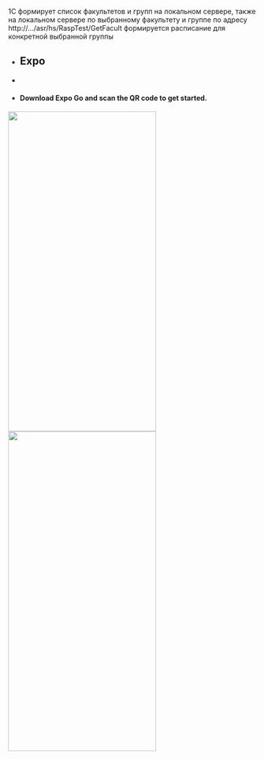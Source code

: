 1С формирует список факультетов и групп на локальном сервере, также на локальном сервере по выбранному факультету и группе
по адресу http://.../asr/hs/RaspTest/GetFacult формируется расписание для конкретной выбранной группы
- ## Expo
- 
- #### Download Expo Go and scan the QR code to get started.

<!---https://snack.expo.dev/@viner/array-rasp-navigation-external-->
<p float="left">
	<img src="https://i.postimg.cc/XNH28Nty/array-rasp-navigation.png" width="300" height="650">
	<img src="https://i.postimg.cc/mrVZD6gM/array-rasp-navigation2.png" width="300" height="650">
</p>
